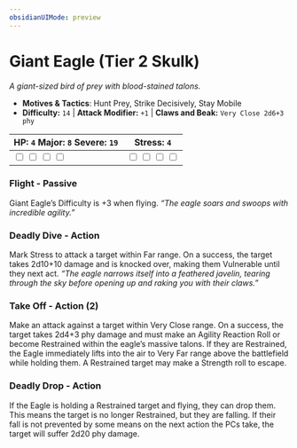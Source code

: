 ```yaml
---
obsidianUIMode: preview
---
```

# Giant Eagle (Tier 2 Skulk)

*A giant-sized bird of prey with blood-stained talons.*

- **Motives & Tactics**: Hunt Prey, Strike Decisively, Stay Mobile
- **Difficulty:** `14` | **Attack Modifier:** `+1` | **Claws and Beak:** `Very Close 2d6+3 phy`

| HP: `4` Major: `8` Severe: `19` | Stress: `4` |
|--|--|
|  <input type="checkbox" unchecked id="d1051fe9"> <input type="checkbox" unchecked id="c7e432d8"> <input type="checkbox" unchecked id="0984ee6e"> <input type="checkbox" unchecked id="8b1fc3b4"> |  <input type="checkbox" unchecked id="46090e25"> <input type="checkbox" unchecked id="08f46a48"> <input type="checkbox" unchecked id="58181ecc"> <input type="checkbox" unchecked id="36ad6eeb"> |

### Flight - Passive

Giant Eagle’s Difficulty is +3 when flying. *“The eagle soars and swoops with incredible agility.”*

### Deadly Dive - Action

Mark Stress to attack a target within Far range. On a success, the target takes 2d10+10 damage and is knocked over, making them Vulnerable until they next act. *“The eagle narrows itself into a feathered javelin, tearing through the sky before opening up and raking you with their claws.”*

### Take Off - Action (2)

Make an attack against a target within Very Close range. On a success, the target takes 2d4+3 phy damage and must make an Agility Reaction Roll or become Restrained within the eagle’s massive talons. If they are Restrained, the Eagle immediately lifts into the air to Very Far range above the battlefield while holding them. A Restrained target may make a Strength roll to escape. 

### Deadly Drop - Action

If the Eagle is holding a Restrained target and flying, they can drop them. This means the target is no longer Restrained, but they are falling. If their fall is not prevented by some means on the next action the PCs take, the target will suffer 2d20 phy damage. 


